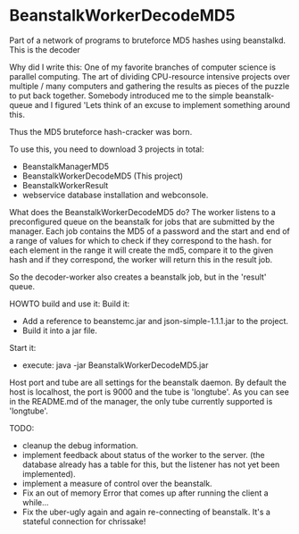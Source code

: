 BeanstalkWorkerDecodeMD5
========================

Part of a network of programs to bruteforce MD5 hashes using beanstalkd. This is the decoder


Why did I write this: 
One of my favorite branches of computer science is parallel computing. The art of dividing CPU-resource intensive projects
over multiple / many computers and gathering the results as pieces of the puzzle to put back together. Somebody introduced me
to the simple beanstalk-queue and I figured 'Lets think of an excuse to implement something around this. 

Thus the MD5 bruteforce hash-cracker was born. 

To use this, you need to download 3 projects in total: 
- BeanstalkManagerMD5 
- BeanstalkWorkerDecodeMD5 (This project) 
- BeanstalkWorkerResult
- webservice database installation and webconsole. 


What does the BeanstalkWorkerDecodeMD5 do? 
The worker listens to a preconfigured queue on the beanstalk for jobs that are submitted by the manager. 
Each job contains the MD5 of a password and the start and end of a range  of values for which to check if they correspond to the hash. 
for each element in the range it will create the md5, compare it to the given hash and if they correspond, the worker will return this
in the result job. 

So the decoder-worker also creates a beanstalk job, but in the 'result' queue. 


HOWTO build and use it: 
Build it: 
- Add a reference to beanstemc.jar and json-simple-1.1.1.jar to the project. 
- Build it into a jar file. 

Start it: 
- execute: java -jar BeanstalkWorkerDecodeMD5.jar <host> <port> <tube>

Host port and tube are all settings for the beanstalk daemon. 
By default the host is localhost, the port is 9000 and the tube is 'longtube'. As you can see in the README.md of the manager, the only tube
currently supported is 'longtube'. 

TODO: 
- cleanup the debug information. 
- implement feedback about status of the worker to the server. (the database already has a table for this, but the listener has not yet been implemented). 
- implement a measure of control over the beanstalk. 
- Fix an out of memory Error that comes up after running the client a while... 
- Fix the uber-ugly again and again re-connecting of beanstalk. It's a stateful connection for chrissake! 

